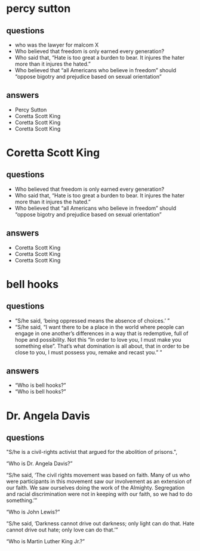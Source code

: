 # percy sutton
## questions
* who was the lawyer for malcom X
* Who believed that freedom is only earned every generation?
* Who said that, “Hate is too great a burden to bear. It injures the hater more than it injures the hated.”
* Who believed that “all Americans who believe in freedom” should “oppose bigotry and prejudice based on sexual orientation”
## answers
* Percy Sutton
* Coretta Scott King
* Coretta Scott King
* Coretta Scott King

# Coretta Scott King
## questions
* Who believed that freedom is only earned every generation?
* Who said that, “Hate is too great a burden to bear. It injures the hater more than it injures the hated.”
* Who believed that “all Americans who believe in freedom” should “oppose bigotry and prejudice based on sexual orientation”
## answers
* Coretta Scott King
* Coretta Scott King
* Coretta Scott King

# bell hooks
## questions
* “S/he said,  ‘being oppressed means the absence of choices.’ ”
* “S/he said, “I want there to be a place in the world where people can engage in one another’s differences in a way that is redemptive, full of hope and possibility. Not this “In order to love you, I must make you something else”. That’s what domination is all about, that in order to be close to you, I must possess you, remake and recast you.” ”
## answers
* “Who is bell hooks?”
* “Who is bell hooks?”

# Dr. Angela Davis
## questions 

"S/he is a civil-rights activist that argued for the abolition of prisons.",

“Who is Dr. Angela Davis?”

“S/he said, ‘The civil rights movement was based on faith. Many of us who were participants in this movement saw our involvement as an extension of our faith. We saw ourselves doing the work of the Almighty. Segregation and racial discrimination were not in keeping with our faith, so we had to do something.’”

“Who is John Lewis?”

“S/he said, ‘Darkness cannot drive out darkness; only light can do that. Hate cannot drive out hate; only love can do that.’”

“Who is Martin Luther King Jr.?”
